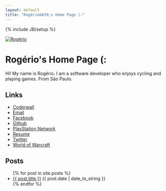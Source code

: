 ```yaml
---
layout: default
title: "Rogério&#39;s Home Page (:"
---
```

{% include JB/setup %}

<div class="page-header">
  <a href="/"><img alt="Rogério" src="http://www.gravatar.com/avatar/5dc63b0e1394be552daf2ad84418bb40?s=220" class="img-circle me"></a>
  <h1>Rogério&#39;s Home Page (:</h1>
</div>

<div class="row">
  <div class="span12">
    <p>Hi! My name is Rogério. I am a software developer who enjoys cycling and playing games. From São Paulo.</p>
  </div>
</div>

<h2>Links</h2>

<ul>
  <li><a target="_blank" href="https://coderwall.com/yokomizor">Coderwall</a></li>
  <li><a href="mailto:me@ro.ger.io">Email</a></li>
  <li><a target="_blank" href="http://www.facebook.com/profile.php?id=100003300747026l">Facebook</a></li>
  <li><a target="_blank" href="https://github.com/yokomizor">Github</a></li>
  <li><a target="_blank" href="http://br.playstation.com/publictrophy/?onlinename=yokomizor">PlayStation Network</a></li>
  <li><a href="/resume.html">Resume</a></li>
  <li><a target="_blank" href="https://twitter.com/yokomizor">Twitter</a></li>
  <li><a target="_blank" href="http://us.battle.net/wow/pt/character/nemesis/Bonigota/advanced">World of Warcraft</a></li>
</ul>

<h2>Posts</h2>

<ul>
{% for post in site.posts %}
  <li><a href="{{ BASE_PATH }}{{ post.url }}">{{ post.title }}</a> <span class="date">{{ post.date | date_to_string }}</span></li>
{% endfor %}
</ul>
